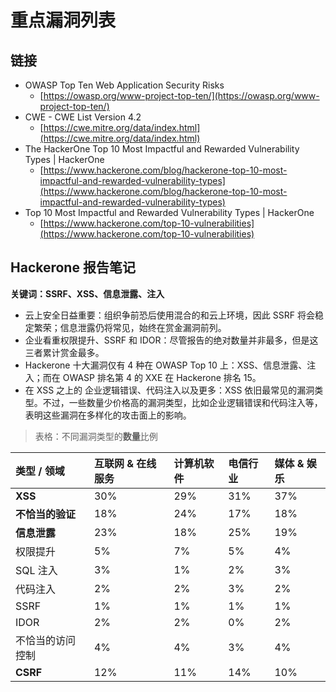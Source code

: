 # 重点漏洞列表

## 链接

* OWASP Top Ten Web Application Security Risks
  * [https://owasp.org/www-project-top-ten/](https://owasp.org/www-project-top-ten/)
* CWE - CWE List Version 4.2 
  * [https://cwe.mitre.org/data/index.html](https://cwe.mitre.org/data/index.html)
* The HackerOne Top 10 Most Impactful and Rewarded Vulnerability Types \| HackerOne 
  * [https://www.hackerone.com/blog/hackerone-top-10-most-impactful-and-rewarded-vulnerability-types](https://www.hackerone.com/blog/hackerone-top-10-most-impactful-and-rewarded-vulnerability-types)
* Top 10 Most Impactful and Rewarded Vulnerability Types \| HackerOne 
  * [https://www.hackerone.com/top-10-vulnerabilities](https://www.hackerone.com/top-10-vulnerabilities)

## Hackerone 报告笔记

**关键词：SSRF、XSS、信息泄露、注入**

* 云上安全日益重要：组织争前恐后使用混合的和云上环境，因此 SSRF 将会稳定繁荣；信息泄露仍将常见，始终在赏金漏洞前列。
* 企业看重权限提升、SSRF 和 IDOR：尽管报告的绝对数量并非最多，但是这三者累计赏金最多。
* Hackerone 十大漏洞仅有 4 种在 OWASP Top 10 上：XSS、信息泄露、注入；而在 OWASP 排名第 4 的 XXE 在 Hackerone 排名 15。
* 在 XSS 之上的 企业逻辑错误、代码注入以及更多：XSS 依旧最常见的漏洞类型。不过，一些数量少价格高的漏洞类型，比如企业逻辑错误和代码注入等，表明这些漏洞在多样化的攻击面上的影响。

> 表格：不同漏洞类型的**数量**比例

| 类型 / 领域 | 互联网 & 在线服务 | 计算机软件 | 电信行业 | 媒体 & 娱乐 |
| :--- | :--- | :--- | :--- | :--- |
| **XSS** | 30% | 29% | 31% | 37% |
| **不恰当的验证** | 18% | 24% | 17% | 18% |
| **信息泄露** | 23% | 18% | 25% | 19% |
| 权限提升 | 5% | 7% | 5% | 4% |
| SQL 注入 | 3% | 1% | 2% | 3% |
| 代码注入 | 2% | 2% | 3% | 2% |
| SSRF | 1% | 1% | 1% | 1% |
| IDOR | 2% | 2% | 0% | 2% |
| 不恰当的访问控制 | 4% | 4% | 3% | 4% |
| **CSRF** | 12% | 11% | 14% | 10% |



